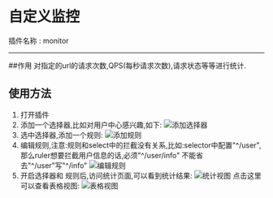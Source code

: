 自定义监控  
===
插件名称 : monitor

---
##作用
对指定的url的请求次数,QPS(每秒请求次数),请求状态等等进行统计.
## 使用方法
1. 打开插件
2. 添加一个选择器,比如对用户中心感兴趣,如下:
![添加选择器](../img/nginx/nginx_lua/orange/monitor/添加选择器.png)
3. 选中选择器,添加一个规则:
![添加规则](../img/nginx/nginx_lua/orange/monitor/添加规则.png)
4. 编辑规则,注意:规则和select中的拦截没有关系,比如:selector中配置"^/user",那么ruler想要拦截用户信息的话,必须"^/user/info"
不能省去"^/user"写"^/info"
![编辑规则](../img/nginx/nginx_lua/orange/monitor/编辑规则.png)
5. 开启选择器和 规则后,访问统计页面,可以看到统计结果:
![统计视图](../img/nginx/nginx_lua/orange/monitor/统计视图.png)
点击这里可以查看表格视图:
![表格视图](../img/nginx/nginx_lua/orange/monitor/表格视图.png)
